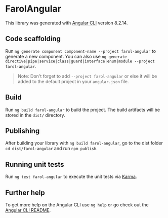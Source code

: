 # FarolAngular

This library was generated with [Angular CLI](https://github.com/angular/angular-cli) version 8.2.14.

## Code scaffolding

Run `ng generate component component-name --project farol-angular` to generate a new component. You can also use `ng generate directive|pipe|service|class|guard|interface|enum|module --project farol-angular`.
> Note: Don't forget to add `--project farol-angular` or else it will be added to the default project in your `angular.json` file. 

## Build

Run `ng build farol-angular` to build the project. The build artifacts will be stored in the `dist/` directory.

## Publishing

After building your library with `ng build farol-angular`, go to the dist folder `cd dist/farol-angular` and run `npm publish`.

## Running unit tests

Run `ng test farol-angular` to execute the unit tests via [Karma](https://karma-runner.github.io).

## Further help

To get more help on the Angular CLI use `ng help` or go check out the [Angular CLI README](https://github.com/angular/angular-cli/blob/master/README.md).
